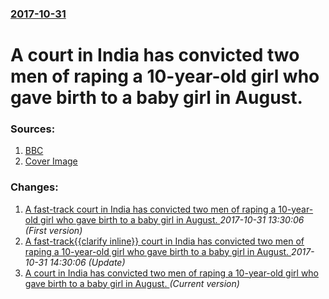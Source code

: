 ### [2017-10-31](/news/2017/10/31/index.md)

# A court in India has convicted two men of raping a 10-year-old girl who gave birth to a baby girl in August. 




### Sources:

1. [BBC](http://www.bbc.com/news/world-asia-india-41817519)
1. [Cover Image](https://ichef-1.bbci.co.uk/news/1024/cpsprodpb/D74B/production/_98551155_gettyimages-158558149.jpg)

### Changes:

1. [A fast-track court in India has convicted two men of raping a 10-year-old girl who gave birth to a baby girl in August. ](/news/2017/10/31/a-fast-track-court-in-india-has-convicted-two-men-of-raping-a-10-year-old-girl-who-gave-birth-to-a-baby-girl-in-august.md) _2017-10-31 13:30:06 (First version)_
2. [A fast-track{{clarify inline}} court in India has convicted two men of raping a 10-year-old girl who gave birth to a baby girl in August. ](/news/2017/10/31/a-fast-track-clarify-inline-court-in-india-has-convicted-two-men-of-raping-a-10-year-old-girl-who-gave-birth-to-a-baby-girl-in-august.md) _2017-10-31 14:30:06 (Update)_
2. [A court in India has convicted two men of raping a 10-year-old girl who gave birth to a baby girl in August. ](/news/2017/10/31/a-court-in-india-has-convicted-two-men-of-raping-a-10-year-old-girl-who-gave-birth-to-a-baby-girl-in-august.md) _(Current version)_
